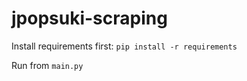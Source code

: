 # jpopsuki-scraping
 
Install requirements first:
```pip install -r requirements```

Run from `main.py`
